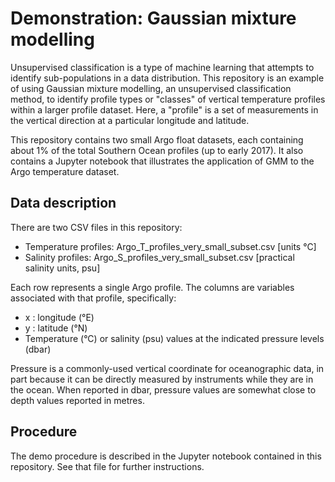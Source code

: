 # Demonstration: Gaussian mixture modelling
Unsupervised classification is a type of machine learning that attempts to identify sub-populations in a data distribution. This repository is an example of using Gaussian mixture modelling, an unsupervised classification method, to identify profile types or "classes" of vertical temperature profiles within a larger profile dataset. Here, a "profile" is a set of measurements in the vertical direction at a particular longitude and latitude. 

This repository contains two small Argo float datasets, each containing about 1% of the total Southern Ocean profiles (up to early 2017). It also contains a Jupyter notebook that illustrates the application of GMM to the Argo temperature dataset. 

## Data description
There are two CSV files in this repository:
- Temperature profiles: Argo_T_profiles_very_small_subset.csv  [units °C]
- Salinity profiles: Argo_S_profiles_very_small_subset.csv  [practical salinity units, psu]

Each row represents a single Argo profile. The columns are variables associated with that profile, specifically:
- x : longitude (°E)
- y : latitude (°N)
- Temperature (°C) or salinity (psu) values at the indicated pressure levels (dbar)

Pressure is a commonly-used vertical coordinate for oceanographic data, in part because it can be directly measured by instruments while they are in the ocean. When reported in dbar, pressure values are somewhat close to depth values reported in metres. 

## Procedure
The demo procedure is described in the Jupyter notebook contained in this repository. See that file for further instructions.
